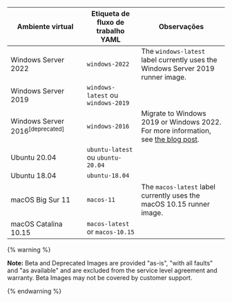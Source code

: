 <table style="width:100%">
<thead>
  <tr>
    <th style="width:35%"><b>Ambiente virtual</b></th>
    <th style="width:25%"><b>Etiqueta de fluxo de trabalho YAML</b></th>
    <th style="width:40%"><b>Observações</b></th>
  </tr>
</thead>
<tbody>
<tr>
<td>
Windows Server 2022
</td>
<td>
<code>windows-2022</code>
</td>
<td>
The <code>windows-latest</code> label currently uses the Windows Server 2019 runner image.
</td>
</tr>
<tr>
<td>
Windows Server 2019
</td>
<td>
<code>windows-latest</code> ou <code>windows-2019</code>
</td>
<td>
</td>
</tr>
<tr>
<td>
Windows Server 2016<sup>[deprecated]</sup>
</td>
<td>
<code>windows-2016</code>
</td>
<td>
Migrate to Windows 2019 or Windows 2022. For more information, see  <A href="https://github.blog/changelog/2021-10-19-github-actions-the-windows-2016-runner-image-will-be-removed-from-github-hosted-runners-on-march-15-2022/">the blog post</A>.
</td>
</tr>
<tr>
<td>
Ubuntu 20.04
</td>
<td>
<code>ubuntu-latest</code> ou <code>ubuntu-20.04</code>
</td>
<td>
</td>
</tr>
<tr>
<td>
Ubuntu 18.04
</td>
<td>
<code>ubuntu-18.04</code>
</td>
<td>
</td>
</tr>
<tr>
<td>
macOS Big Sur 11
</td>
<td>
<code>macos-11</code>
</td>
<td>
The <code>macos-latest</code> label currently uses the macOS 10.15 runner image.
</td>
</tr>
<tr>
<td>
macOS Catalina 10.15
</td>
<td>
<code>macos-latest</code> or <code>macos-10.15</code>
</td>
<td>
</td>
</tr>
</tbody>
</table>

{% warning %}

<b>Note:</b> Beta and Deprecated Images are provided "as-is", "with all faults" and "as available" and are excluded from the service level agreement and warranty. Beta Images may not be covered by customer support.

{% endwarning %}
